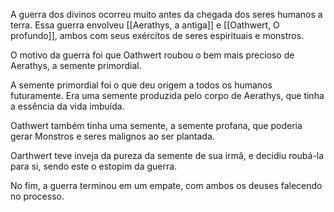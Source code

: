 A guerra dos divinos ocorreu muito antes da chegada dos seres humanos a terra. Essa guerra envolveu [[Aerathys, a antiga]] e [[Oathwert, O profundo]], ambos com seus exércitos de seres espirituais e monstros. 

O motivo da guerra foi que Oathwert roubou o bem mais precioso de Aerathys, a semente primordial. 

A semente primordial foi o que deu origem a todos os humanos futuramente. Era uma semente produzida pelo corpo de Aerathys, que tinha a essência da vida imbuída. 

Oathwert também tinha uma semente, a semente profana, que poderia gerar Monstros e seres malignos ao ser plantada. 

Oarthwert teve inveja da pureza da semente de sua irmã, e decidiu roubá-la para si, sendo este o estopim da guerra. 

No fim, a guerra terminou em um empate, com ambos os deuses falecendo no processo. 

